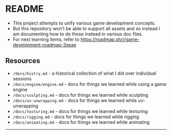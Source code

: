 # README

- This project attempts to unify various game development concepts.
- But this repository won't be able to support all assets and so instead I am documenting how to do those instead in various doc files.
- For next learning items, refer to https://roadmap.sh/r/game-development-roadmap-3seae

## Resources

- `/docs/histry.md` - a historical collection of what I did over individual sessions
- `/docs/engine/engine.md` - docs for things we learned while using a game engine
- `/docs/sculpting.md` - docs for things we learned while sculpting
- `/docs/uv-unwrapping.md` - docs for things we learned while uv-unwrapping
- `/docs/texturing.md` - docs for things we learned while texturing
- `/docs/rigging.md` - docs for things we learned while rigging
- `/docs/animating.md` - docs for things we learned while animating

---

